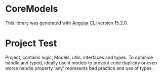 # CoreModels

This library was generated with [Angular CLI](https://github.com/angular/angular-cli) version 15.2.0.

# Project Test

Project, contains logic, Models, utils, interfaces and types. To optimice handle and typed, ideally use it models to prevent code duplicity or even worse handle property 'any' represents bad practice and use of types.
